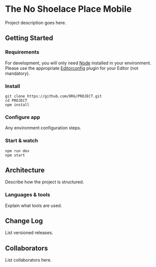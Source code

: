 # The No Shoelace Place Mobile

Project description goes here.

## Getting Started

### Requirements

For development, you will only need [Node](http://nodejs.org/) installed in your environment.
Please use the appropriate [Editorconfig](http://editorconfig.org/) plugin for your Editor (not mandatory).

### Install

    git clone https://github.com/ORG/PROJECT.git
    cd PROJECT
    npm install

### Configure app

Any environment configuration steps.

### Start & watch

    npm run dev
    npm start

## Architecture

Describe how the project is structured.

### Languages & tools

Explain what tools are used.

## Change Log

List versioned releases.

## Collaborators

List collaborators here.
